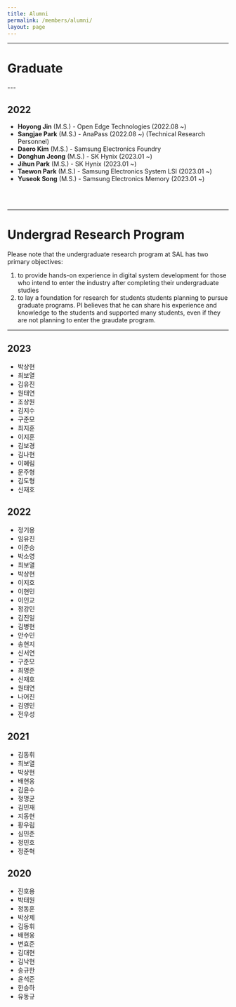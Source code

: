 ```yaml
---
title: Alumni
permalink: /members/alumni/
layout: page
---
```


---
<h1>Graduate</h1>
---

## 2022
  - **Hoyong Jin** (M.S.) - Open Edge Technologies (2022.08 ~)
  - **Sangjae Park** (M.S.) - AnaPass (2022.08 ~) (Technical Research Personnel)
  - **Daero Kim** (M.S.) - Samsung Electronics Foundry
  - **Donghun Jeong** (M.S.) - SK Hynix (2023.01 ~)
  - **Jihun Park** (M.S.) - SK Hynix (2023.01 ~)
  - **Taewon Park** (M.S.) - Samsung Electronics System LSI (2023.01 ~)
  - **Yuseok Song** (M.S.) - Samsung Electronics Memory (2023.01 ~)

<br><br>

---
<h1>Undergrad Research Program</h1>

Please note that the undergraduate research program at SAL has two primary objectives:
1) to provide hands-on experience in digital system development for those who intend to enter the industry after completing their undergraduate studies
2) to lay a foundation for research for students students planning to pursue graduate programs.
PI believes that he can share his experience and knowledge to the students and supported many students, even if they are not planning to enter the graudate program.
---

## 2023

  - 박상현
  - 최보열
  - 김유진
  - 원태연
  - 조상원
  - 김지수
  - 구준모
  - 최지훈
  - 이지훈
  - 김보경
  - 김나현
  - 이혜림
  - 문주형
  - 김도형
  - 신재호
  
## 2022

  - 정기용
  - 임유진
  - 이준승
  - 박소영
  - 최보열
  - 박상현
  - 이지호
  - 이현민
  - 이인교
  - 정강민
  - 김진일
  - 김병현
  - 안수민
  - 송현지
  - 신서연
  - 구준모
  - 최명준
  - 신재호
  - 원태연
  - 나어진
  - 김영민
  - 전우성


## 2021

  - 김동휘
  - 최보열
  - 박상현
  - 배현웅
  - 김윤수
  - 정명균
  - 김민재
  - 지동현
  - 황우림
  - 심민준
  - 정민호
  - 정준혁

## 2020

  - 진호용
  - 박태원
  - 정동훈
  - 박상제
  - 김동휘
  - 배현웅
  - 변효준
  - 김대현
  - 김낙현
  - 송규한
  - 윤석준
  - 한승하
  - 유동규
